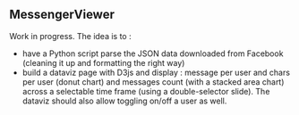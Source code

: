 ## MessengerViewer

Work in progress.
The idea is to :
  - have a Python script parse the JSON data downloaded from Facebook (cleaning it up and formatting the right way)
  - build a dataviz page with D3js and display : message per user and chars per user (donut chart) and messages count (with a stacked area chart) across a selectable time frame (using a double-selector slide). The dataviz should also allow toggling on/off a user as well.
